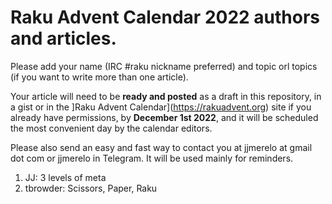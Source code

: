 # Raku Advent Calendar 2022 authors and articles.

Please add your name (IRC #raku nickname preferred) and topic orl
topics (if you want to write more than one article).

Your article will
need to be **ready and posted** as a draft in this repository, in a gist or in the ]Raku Advent
Calendar](https://rakuadvent.org) site if you already have permissions, by **December 1st 2022**,
and it will be scheduled the most convenient day by the calendar
editors.

Please also send an easy and fast way to contact you at jjmerelo at
gmail dot com or jjmerelo in Telegram. It will be used mainly for
reminders.

1. JJ: 3 levels of meta
2. tbrowder: Scissors, Paper, Raku
<!-- add yours -->

